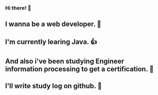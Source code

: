### Hi there! 👏
## I wanna be a web developer. 🤟
## I'm currently learing Java. 👍
## And also i've been studying Engineer information processing to get a certification. 👊
## I'll write study log on github. 👋

<!--
**lim-sooyeon/lim-sooyeon** is a ✨ _special_ ✨ repository because its `README.md` (this file) appears on your GitHub profile.

Here are some ideas to get you started:

- 🔭 I’m currently working on ...
- 🌱 I’m currently learning ...
- 👯 I’m looking to collaborate on ...
- 🤔 I’m looking for help with ...
- 💬 Ask me about ...
- 📫 How to reach me: ...
- 😄 Pronouns: ...
- ⚡ Fun fact: ...
-->
